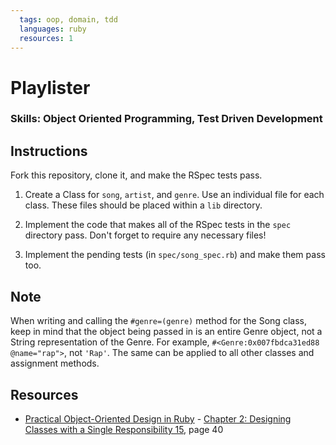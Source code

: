 ```yaml
---
  tags: oop, domain, tdd
  languages: ruby
  resources: 1
---
```


# Playlister

### Skills: Object Oriented Programming, Test Driven Development

## Instructions

Fork this repository, clone it, and make the RSpec tests pass.

1. Create a Class for `song`, `artist`, and `genre`. Use an individual file for each class. These files should be placed within a `lib` directory.

2. Implement the code that makes all of the RSpec tests in the `spec` directory pass. Don't forget to require any necessary files!

3. Implement the pending tests (in `spec/song_spec.rb`) and make them pass too.

## Note

When writing and calling the `#genre=(genre)` method for the Song class, keep in mind that the object being passed in is an entire Genre object, not a String representation of the Genre. For example, `#<Genre:0x007fbdca31ed88 @name="rap">`, not `'Rap'`. The same can be applied to all other classes and assignment methods.

## Resources
* [Practical Object-Oriented Design in Ruby](http://books.flatironschool.com/books/102) - [Chapter 2: Designing Classes with a Single Responsibility 15](http://books.flatironschool.com/books/102), page 40

